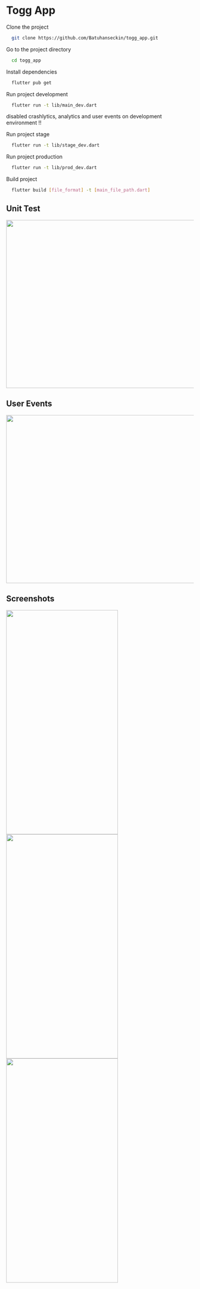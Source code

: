 # Togg App

Clone the project

```bash
  git clone https://github.com/Batuhanseckin/togg_app.git
```

Go to the project directory

```bash
  cd togg_app
```

Install dependencies

```bash
  flutter pub get
```

Run project development

```bash
  flutter run -t lib/main_dev.dart   
```
disabled crashlytics, analytics and user events on development environment !!

Run project stage

```bash
  flutter run -t lib/stage_dev.dart   
```

Run project production

```bash
  flutter run -t lib/prod_dev.dart   
```

Build project

```bash
  flutter build [file_format] -t [main_file_path.dart]  
```

## Unit Test
<img src="https://i.hizliresim.com/8u98pyj.png" width="700" height="450">

## User Events
<img src="https://i.hizliresim.com/9zelwjl.png" width="700" height="450">

## Screenshots  

<img src="https://i.hizliresim.com/jds8482.png" width="300" height="600">

<img src="https://i.hizliresim.com/fgvmvxh.png" width="300" height="600">

<img src="https://i.hizliresim.com/nbr989e.png" width="300" height="600">

